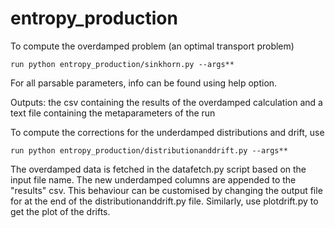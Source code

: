# entropy_production

To compute the overdamped problem (an optimal transport problem)
```
run python entropy_production/sinkhorn.py --args**
```

For all parsable parameters, info can be found using help option. 

Outputs: the csv containing the results of the overdamped calculation and a text file containing the metaparameters of the run

To compute the corrections for the underdamped distributions and drift, use

```
run python entropy_production/distributionanddrift.py --args**
```

The overdamped data is fetched in the datafetch.py script based on the input file name. The new underdamped columns are appended to the "results" csv. This behaviour can be customised by changing the output file for at the end of the distributionanddrift.py file. Similarly, use plotdrift.py to get the plot of the drifts.



